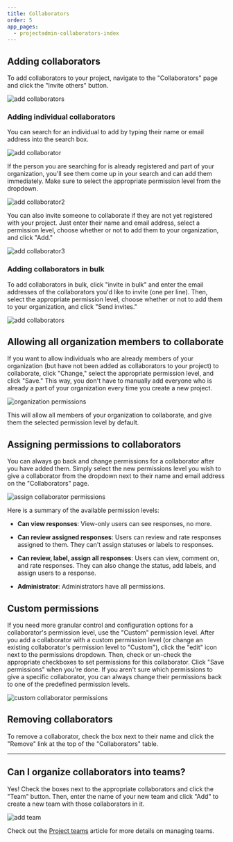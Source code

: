 ```yaml
---
title: Collaborators
order: 5
app_pages:
  - projectadmin-collaborators-index
---
```


## Adding collaborators

To add collaborators to your project, navigate to the "Collaborators" page and click the "Invite others" button.

![add collaborators](../images/invite_collaborators.png)

### Adding individual collaborators

You can search for an individual to add by typing their name or email address into the search box.

![add collaborator](../images/add_collaborator.png)

If the person you are searching for is already registered and part of your organization, you'll see them come up in your search and can add them immediately. Make sure to select the appropriate permission level from the dropdown.

![add collaborator2](../images/add_collaborator2.png)

You can also invite someone to collaborate if they are not yet registered with your project. Just enter their name and email address, select a permission level, choose whether or not to add them to your organization, and click "Add."

![add collaborator3](../images/add_collaborator3.png)

### Adding collaborators in bulk

To add collaborators in bulk, click "invite in bulk" and enter the email addresses of the collaborators you'd like to invite (one per line). Then, select the appropriate permission level, choose whether or not to add them to your organization, and click "Send invites."

![add collaborators](../images/add_collaborators.png)

## Allowing all organization members to collaborate

If you want to allow individuals who are already members of your organization (but have not been added as collaborators to your project) to collaborate, click "Change," select the appropriate permission level, and click "Save." This way, you don't have to manually add everyone who is already a part of your organization every time you create a new project.

![organization permissions](../images/organization_permissions.png)

This will allow all members of your organization to collaborate, and give them the selected permission level by default.

## Assigning permissions to collaborators

You can always go back and change permissions for a collaborator after you have added them. Simply select the new permissions level you wish to give a collaborator from the dropdown next to their name and email address on the "Collaborators" page.

![assign collaborator permissions](../images/assign_collaborator_permissions.png)

Here is a summary of the available permission levels:

- **Can view responses**: View-only users can see responses, no more.

- **Can review assigned responses**: Users can review and rate responses assigned to them. They can't assign statuses or labels to responses.

- **Can review, label, assign all responses**: Users can view, comment on, and rate responses. They can also change the status, add labels, and assign users to a response.

- **Administrator**: Administrators have all permissions.

## Custom permissions

If you need more granular control and configuration options for a collaborator's permission level, use the "Custom" permission level. After you add a collaborator with a custom permission level (or change an existing collaborator's permission level to "Custom"), click the "edit" icon next to the permissions dropdown. Then, check or un-check the appropriate checkboxes to set permissions for this collaborator. Click "Save permissions" when you're done. If you aren't sure which permissions to give a specific collaborator, you can always change their permissions back to one of the predefined permission levels.

![custom collaborator permissions](../images/custom_collaborator_permissions.png)

## Removing collaborators

To remove a collaborator, check the box next to their name and click the "Remove" link at the top of the "Collaborators" table.

---

## Can I organize collaborators into teams?
Yes! Check the boxes next to the appropriate collaborators and click the "Team" button. Then, enter the name of your new team and click "Add" to create a new team with those collaborators in it.

![add team](../images/add_team2.png)

Check out the [Project teams](teams.html) article for more details on managing teams.
